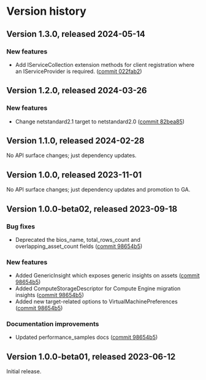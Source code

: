 # Version history

## Version 1.3.0, released 2024-05-14

### New features

- Add IServiceCollection extension methods for client registration where an IServiceProvider is required. ([commit 022fab2](https://github.com/googleapis/google-cloud-dotnet/commit/022fab203f28fb9c608972af7f8b83f571ae5694))

## Version 1.2.0, released 2024-03-26

### New features

- Change netstandard2.1 target to netstandard2.0 ([commit 82bea85](https://github.com/googleapis/google-cloud-dotnet/commit/82bea850661975b9750ac30753528cc9d2e05240))

## Version 1.1.0, released 2024-02-28

No API surface changes; just dependency updates.

## Version 1.0.0, released 2023-11-01

No API surface changes; just dependency updates and promotion to GA.

## Version 1.0.0-beta02, released 2023-09-18

### Bug fixes

- Deprecated the bios_name, total_rows_count and overlapping_asset_count fields ([commit 98654b5](https://github.com/googleapis/google-cloud-dotnet/commit/98654b5494a647dec12967d83094fa6ae21d293f))

### New features

- Added GenericInsight which exposes generic insights on assets ([commit 98654b5](https://github.com/googleapis/google-cloud-dotnet/commit/98654b5494a647dec12967d83094fa6ae21d293f))
- Added ComputeStorageDescriptor for Compute Engine migration insights ([commit 98654b5](https://github.com/googleapis/google-cloud-dotnet/commit/98654b5494a647dec12967d83094fa6ae21d293f))
- Added new target-related options to VirtualMachinePreferences ([commit 98654b5](https://github.com/googleapis/google-cloud-dotnet/commit/98654b5494a647dec12967d83094fa6ae21d293f))

### Documentation improvements

- Updated performance_samples docs ([commit 98654b5](https://github.com/googleapis/google-cloud-dotnet/commit/98654b5494a647dec12967d83094fa6ae21d293f))

## Version 1.0.0-beta01, released 2023-06-12

Initial release.

